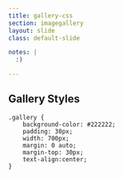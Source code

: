 ```yaml
---
title: gallery-css
section: imagegallery
layout: slide
class: default-slide

notes: |
  :)

---
```


## Gallery Styles

	.gallery {
		background-color: #222222;
		padding: 30px;
		width: 700px;
		margin: 0 auto;
		margin-top: 30px;
		text-align:center;
	}